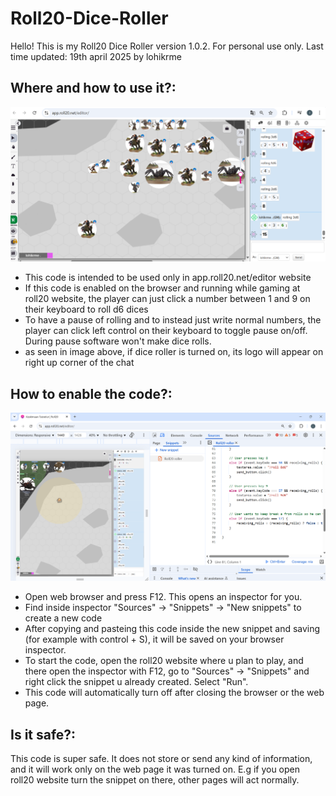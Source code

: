 # Roll20-Dice-Roller
Hello! This is my Roll20 Dice Roller version 1.0.2. 
For personal use only.
Last time updated: 19th april 2025 by lohikrme


## Where and how to use it?:

![alt text](images/image.png)
- This code is intended to be used only in app.roll20.net/editor website
- If this code is enabled on the browser and running while gaming at roll20 website, the player can just click a number between 1 and 9 on their keyboard to roll d6 dices
- To have a pause of rolling and to instead just write normal numbers, the player can click left control on their keyboard to toggle pause on/off. During pause software won't make dice rolls.
- as seen in image above, if dice roller is turned on, its logo will appear on right up corner of the chat

## How to enable the code?:

![alt text](images/inspector.png)
- Open web browser and press F12. This opens an inspector for you. 
- Find inside inspector "Sources" -> "Snippets" -> "New snippets" to create a new code
- After copying and pasteing this code inside the new snippet and saving (for example with control + S), it will be saved on your browser inspector.
- To start the code, open the roll20 website where u plan to play, and there open the inspector with F12, go to "Sources" -> "Snippets" and right click the snippet u already created. Select "Run".
- This code will automatically turn off after closing the browser or the web page.



## Is it safe?:

This code is super safe. It does not store or send any kind of information, and it will work only on the web page it was turned on. E.g if you open roll20 website turn the snippet on there, other pages will act normally. 
